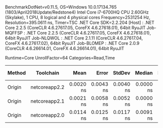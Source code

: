 
BenchmarkDotNet=v0.11.5, OS=Windows 10.0.17134.765 (1803/April2018Update/Redstone4)
Intel Core i7-6700HQ CPU 2.60GHz (Skylake), 1 CPU, 8 logical and 4 physical cores
Frequency=2531254 Hz, Resolution=395.0611 ns, Timer=TSC
.NET Core SDK=2.2.204
  [Host]     : .NET Core 2.2.5 (CoreCLR 4.6.27617.05, CoreFX 4.6.27618.01), 64bit RyuJIT
  Job-MQFFSP : .NET Core 2.2.5 (CoreCLR 4.6.27617.05, CoreFX 4.6.27618.01), 64bit RyuJIT
  Job-NLQWOL : .NET Core 2.1.11 (CoreCLR 4.6.27617.04, CoreFX 4.6.27617.02), 64bit RyuJIT
  Job-BLOMEP : .NET Core 2.0.9 (CoreCLR 4.6.26614.01, CoreFX 4.6.26614.01), 64bit RyuJIT

Runtime=Core  UnrollFactor=64  Categories=Read,Time  

 Method |     Toolchain |      Mean |     Error |    StdDev |    Median |    Min |       Max | Ratio | RatioSD | Rank | Gen 0 | Gen 1 | Gen 2 | Allocated |
------- |-------------- |----------:|----------:|----------:|----------:|-------:|----------:|------:|--------:|-----:|------:|------:|------:|----------:|
 Origin | netcoreapp2.2 | 0.0020 ns | 0.0043 ns | 0.0040 ns | 0.0000 ns | 0.0 ns | 0.0115 ns |     ? |       ? |    1 |     - |     - |     - |         - |
 Origin | netcoreapp2.1 | 0.0021 ns | 0.0058 ns | 0.0052 ns | 0.0000 ns | 0.0 ns | 0.0184 ns |     ? |       ? |    1 |     - |     - |     - |         - |
 Origin | netcoreapp2.0 | 0.0114 ns | 0.0125 ns | 0.0117 ns | 0.0091 ns | 0.0 ns | 0.0290 ns |     ? |       ? |    1 |     - |     - |     - |         - |
